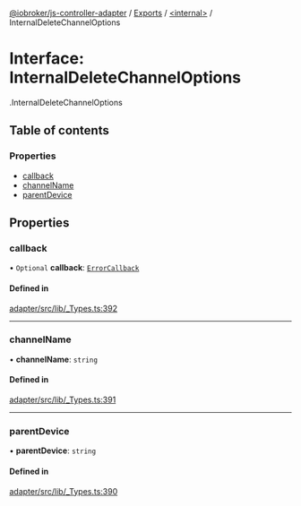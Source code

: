 [@iobroker/js-controller-adapter](../README.md) / [Exports](../modules.md) / [<internal\>](../modules/internal_.md) / InternalDeleteChannelOptions

# Interface: InternalDeleteChannelOptions

[<internal>](../modules/internal_.md).InternalDeleteChannelOptions

## Table of contents

### Properties

- [callback](internal_.InternalDeleteChannelOptions.md#callback)
- [channelName](internal_.InternalDeleteChannelOptions.md#channelname)
- [parentDevice](internal_.InternalDeleteChannelOptions.md#parentdevice)

## Properties

### callback

• `Optional` **callback**: [`ErrorCallback`](../modules/internal_.md#errorcallback)

#### Defined in

[adapter/src/lib/_Types.ts:392](https://github.com/ioBroker/ioBroker.js-controller/blob/7a194a15/packages/adapter/src/lib/_Types.ts#L392)

___

### channelName

• **channelName**: `string`

#### Defined in

[adapter/src/lib/_Types.ts:391](https://github.com/ioBroker/ioBroker.js-controller/blob/7a194a15/packages/adapter/src/lib/_Types.ts#L391)

___

### parentDevice

• **parentDevice**: `string`

#### Defined in

[adapter/src/lib/_Types.ts:390](https://github.com/ioBroker/ioBroker.js-controller/blob/7a194a15/packages/adapter/src/lib/_Types.ts#L390)
